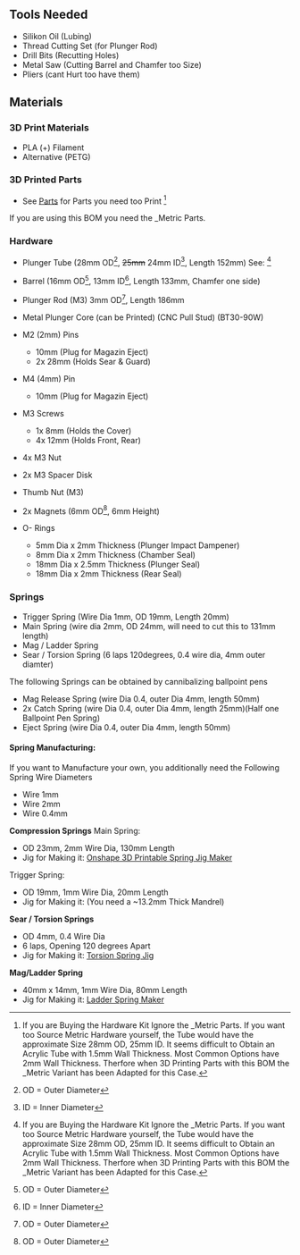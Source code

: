 ## Tools Needed
- Silikon Oil (Lubing)
- Thread Cutting Set (for Plunger Rod)
- Drill Bits (Recutting Holes)
- Metal Saw (Cutting Barrel and Chamfer too Size)
- Pliers (cant Hurt too have them)

## Materials
### 3D Print Materials
- PLA (+) Filament
- Alternative (PETG)

### 3D Printed Parts
- See [Parts](ZINC_Files/Current/) for Parts you need too Print [^MetricInfo]

If you are using this BOM you need the _Metric Parts.

### Hardware
- Plunger Tube (28mm OD[^OD], ~~25mm~~ 24mm ID[^ID], Length 152mm) See: [^MetricInfo]
- Barrel (16mm OD[^OD], 13mm ID[^ID], Length 133mm, Chamfer one side)

- Plunger Rod (M3) 3mm OD[^OD], Length 186mm
- Metal Plunger Core (can be Printed) (CNC Pull Stud) (BT30-90W)

- M2 (2mm) Pins
	- 10mm (Plug for Magazin Eject)
	- 2x 28mm (Holds Sear & Guard)
- M4 (4mm) Pin 
	- 10mm (Plug for Magazin Eject)

- M3 Screws
	- 1x 8mm (Holds the Cover)
	- 4x 12mm (Holds Front, Rear)

- 4x M3 Nut
- 2x M3 Spacer Disk

- Thumb Nut (M3)
- 2x Magnets (6mm OD[^OD], 6mm Height)

- O- Rings
	- 5mm Dia x 2mm Thickness (Plunger Impact Dampener)
	- 8mm Dia x 2mm Thickness (Chamber Seal)
	- 18mm Dia x 2.5mm Thickness (Plunger Seal)
	- 18mm Dia x 2mm Thickness (Rear Seal)

[^OD]: OD = Outer Diameter
[^ID]: ID = Inner Diameter

[^MetricInfo]: If you are Buying the Hardware Kit Ignore the _Metric Parts.
	If you want too Source Metric Hardware yourself, the Tube would have the approximate Size 28mm OD, 25mm ID.
	It seems difficult to Obtain an Acrylic Tube with 1.5mm Wall Thickness. Most Common Options have 2mm Wall Thickness.
	Therfore when 3D Printing Parts with this BOM the _Metric Variant has been Adapted for this Case. 

### Springs
- Trigger Spring (Wire Dia 1mm, OD 19mm, Length 20mm)
- Main Spring (wire dia 2mm, OD 24mm, will need to cut this to 131mm length)
- Mag / Ladder  Spring
- Sear / Torsion Spring (6 laps 120degrees, 0.4 wire dia, 4mm outer diamter)

The following Springs can be obtained by cannibalizing ballpoint pens
- Mag Release Spring (wire Dia 0.4, outer Dia 4mm, length 50mm)
- 2x Catch Spring (wire Dia 0.4, outer Dia 4mm, length 25mm)(Half one Ballpoint Pen Spring)
- Eject Spring (wire Dia 0.4, outer Dia 4mm, length 50mm)

#### Spring Manufacturing:
If you want to Manufacture your own, you additionally need the Following Spring Wire Diameters
- Wire 1mm
- Wire 2mm
- Wire 0.4mm

**Compression Springs**
Main Spring:
- OD 23mm, 2mm Wire Dia, 130mm Length
- Jig for Making it:  [Onshape 3D Printable Spring Jig Maker](https://cad.onshape.com/documents/e9fb5a52f391135701c01d90/w/7e7d53ef100483d3ce6ebb8e/e/92716daee2aa1c10fba8abba?renderMode=0&uiState=65f1af9e783e4e715ba6726c)

Trigger Spring:
- OD 19mm, 1mm Wire Dia, 20mm Length
- Jig for Making it: (You need a ~13.2mm Thick Mandrel)

**Sear / Torsion Springs**
- OD 4mm, 0.4 Wire Dia
- 6 laps, Opening 120 degrees Apart
- Jig for Making it: [Torsion Spring Jig](https://www.printables.com/model/110017/files)

**Mag/Ladder Spring**
- 40mm  x 14mm, 1mm Wire Dia, 80mm Length
-  Jig for Making it: [Ladder Spring Maker](https://www.thingiverse.com/thing:5025291)